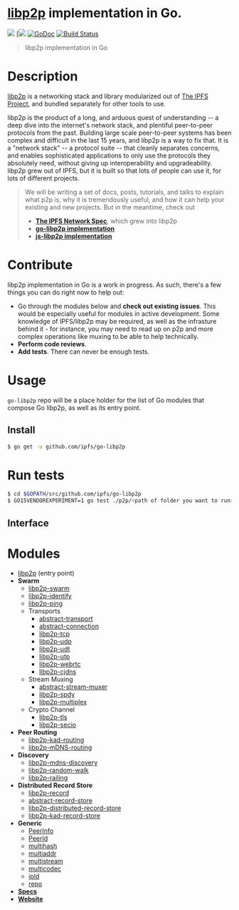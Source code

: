 [libp2p](https://github.com/ipfs/specs/tree/master/libp2p) implementation in Go.
===================

[![](https://img.shields.io/badge/made%20by-Protocol%20Labs-blue.svg?style=flat-square)](http://ipn.io)
[[![](https://img.shields.io/badge/freenode-%23ipfs-blue.svg?style=flat-square)](http://webchat.freenode.net/?channels=%23ipfs)
[![GoDoc](https://godoc.org/github.com/ipfs/go-libp2p?status.svg)](https://godoc.org/github.com/ipfs/go-libp2p)
[![Build Status](https://travis-ci.org/ipfs/go-libp2p.svg?branch=master)](https://travis-ci.org/ipfs/go-libp2p)

> libp2p implementation in Go

# Description

[libp2p](https://github.com/ipfs/specs/tree/master/libp2p) is a networking stack and library modularized out of [The IPFS Project](https://github.com/ipfs/ipfs), and bundled separately for other tools to use.
>
libp2p is the product of a long, and arduous quest of understanding -- a deep dive into the internet's network stack, and plentiful peer-to-peer protocols from the past. Building large scale peer-to-peer systems has been complex and difficult in the last 15 years, and libp2p is a way to fix that. It is a "network stack" -- a protocol suite -- that cleanly separates concerns, and enables sophisticated applications to only use the protocols they absolutely need, without giving up interoperability and upgradeability. libp2p grew out of IPFS, but it is built so that lots of people can use it, for lots of different projects.
>
> We will be writing a set of docs, posts, tutorials, and talks to explain what p2p is, why it is tremendously useful, and how it can help your existing and new projects. But in the meantime, check out
>
> - [**The IPFS Network Spec**](https://github.com/ipfs/specs/tree/master/protocol/network), which grew into libp2p
> - [**go-libp2p implementation**](https://github.com/ipfs/go-libp2p)
> - [**js-libp2p implementation**](https://github.com/diasdavid/js-libp2p)

# Contribute

libp2p implementation in Go is a work in progress. As such, there's a few things you can do right now to help out:
 - Go through the modules below and **check out existing issues**. This would be especially useful for modules in active development. Some knowledge of IPFS/libp2p may be required, as well as the infrasture behind it - for instance, you may need to read up on p2p and more complex operations like muxing to be able to help technically.
 - **Perform code reviews**. 
 - **Add tests**. There can never be enough tests.

# Usage

`go-libp2p` repo will be a place holder for the list of Go modules that compose Go libp2p, as well as its entry point.

## Install

```bash
$ go get -u github.com/ipfs/go-libp2p
```

# Run tests

```bash
$ cd $GOPATH/src/github.com/ipfs/go-libp2p
$ GO15VENDOREXPERIMENT=1 go test ./p2p/<path of folder you want to run>
```

## Interface

# Modules

- [libp2p](https://github.com/ipfs/go-libp2p) (entry point)
- **Swarm**
  - [libp2p-swarm]()
  - [libp2p-identify]()
  - [libp2p-ping]()
  - Transports
    - [abstract-transport](https://github.com/diasdavid/abstract-transport)
    - [abstract-connection](https://github.com/diasdavid/abstract-connection)
    - [libp2p-tcp]()
    - [libp2p-udp]()
    - [libp2p-udt]()
    - [libp2p-utp]()
    - [libp2p-webrtc]()
    - [libp2p-cjdns]()
  - Stream Muxing
    - [abstract-stream-muxer](https://github.com/diasdavid/abstract-stream-muxer)
    - [libp2p-spdy]()
    - [libp2p-multiplex]()
  - Crypto Channel
    - [libp2p-tls]()
    - [libp2p-secio]()
- **Peer Routing**
  - [libp2p-kad-routing]()
  - [libp2p-mDNS-routing]()
- **Discovery**
  - [libp2p-mdns-discovery]()
  - [libp2p-random-walk]()
  - [libp2p-railing]()
- **Distributed Record Store**
  - [libp2p-record]()
  - [abstract-record-store](https://github.com/diasdavid/abstract-record-store)
  - [libp2p-distributed-record-store]()
  - [libp2p-kad-record-store]()
- **Generic**
  - [PeerInfo]()
  - [PeerId]()
  - [multihash]()
  - [multiaddr]()
  - [multistream]()
  - [multicodec]()
  - [ipld]()
  - [repo]()
- [**Specs**](https://github.com/ipfs/specs/tree/master/protocol/network)
- [**Website**](https://github.com/diasdavid/libp2p-website)
